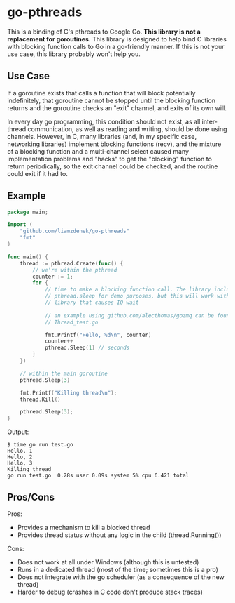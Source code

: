 go-pthreads
===========

This is a binding of C's pthreads to Google Go. **This library is not a
replacement for goroutines.** This library is designed to help bind C libraries
with blocking function calls to Go in a go-friendly manner. If this is not your
use case, this library probably won't help you.

Use Case
--------

If a goroutine exists that calls a function that will block potentially
indefinitely, that goroutine cannot be stopped until the blocking function
returns and the goroutine checks an "exit" channel, and exits of its own will.

In every day go programming, this condition should not exist, as all inter-
thread communication, as well as reading and writing, should be done using
channels. However, in C, many libraries (and, in my specific case, networking
libraries) implement blocking functions (recv), and the mixture of a blocking
function and a multi-channel select caused many implementation problems and
"hacks" to get the "blocking" function to return periodically, so the exit
channel could be checked, and the routine could exit if it had to.

Example
-------

```go
package main;

import (
	"github.com/liamzdenek/go-pthreads"
	"fmt"
)

func main() {
	thread := pthread.Create(func() {
		// we're within the pthread
		counter := 1;
		for {
			// time to make a blocking function call. The library includes
			// pthread.sleep for demo purposes, but this will work with any
			// library that causes IO wait
		
			// an example using github.com/alecthomas/gozmq can be found in
			// Thread_test.go

			fmt.Printf("Hello, %d\n", counter)
			counter++
			pthread.Sleep(1) // seconds
		}
	})

	// within the main goroutine
	pthread.Sleep(3)

	fmt.Printf("Killing thread\n");
	thread.Kill()

	pthread.Sleep(3);
}
```

Output:
```
$ time go run test.go
Hello, 1
Hello, 2
Hello, 3
Killing thread
go run test.go  0.28s user 0.09s system 5% cpu 6.421 total
```

Pros/Cons
---------

Pros:

* Provides a mechanism to kill a blocked thread
* Provides thread status without any logic in the child (thread.Running())

Cons:

* Does not work at all under Windows (although this is untested)
* Runs in a dedicated thread (most of the time; sometimes this is a pro)
* Does not integrate with the go scheduler (as a consequence of the new thread)
* Harder to debug (crashes in C code don't produce stack traces)

